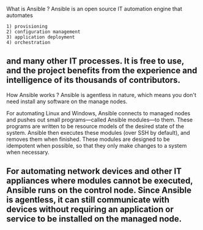 What is Ansible ?
Ansible is an open source IT automation engine that automates

    1) provisioning
    2) configuration management
    3) application deployment
    4) orchestration
and many other IT processes. It is free to use, and the project benefits from the experience and intelligence of its thousands of contributors.
------------------
How Ansible works ?
Ansible is agentless in nature, which means you don't need install any software on the manage nodes.

For automating Linux and Windows, Ansible connects to managed nodes and pushes out small programs—called Ansible modules—to them. These programs are written to be resource models of the desired state of the system. Ansible then executes these modules (over SSH by default), and removes them when finished. These modules are designed to be idempotent when possible, so that they only make changes to a system when necessary.

For automating network devices and other IT appliances where modules cannot be executed, Ansible runs on the control node. Since Ansible is agentless, it can still communicate with devices without requiring an application or service to be installed on the managed node.
----------